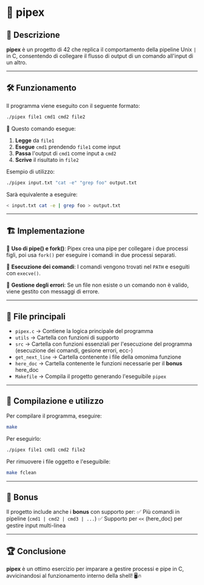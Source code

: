 # 🚀 pipex

## 📌 Descrizione
**pipex** è un progetto di 42 che replica il comportamento della pipeline Unix `|` in C, consentendo di collegare il flusso di output di un comando all'input di un altro.

---

## 🛠️ Funzionamento
Il programma viene eseguito con il seguente formato:

```bash
./pipex file1 cmd1 cmd2 file2
```

📝 Questo comando esegue:
1. **Legge** da `file1`
2. **Esegue** `cmd1` prendendo `file1` come input
3. **Passa** l'output di `cmd1` come input a `cmd2`
4. **Scrive** il risultato in `file2`

Esempio di utilizzo:
```bash
./pipex input.txt "cat -e" "grep foo" output.txt
```
Sarà equivalente a eseguire:
```bash
< input.txt cat -e | grep foo > output.txt
```

---

## 🏗️ Implementazione

🔹 **Uso di pipe() e fork()**: Pipex crea una pipe per collegare i due processi figli, poi usa `fork()` per eseguire i comandi in due processi separati.

🔹 **Esecuzione dei comandi**: I comandi vengono trovati nel `PATH` e eseguiti con `execve()`.

🔹 **Gestione degli errori**: Se un file non esiste o un comando non è valido, viene gestito con messaggi di errore.

---

## 📂 File principali
- `pipex.c` → Contiene la logica principale del programma
- `utils` → Cartella con funzioni di supporto
- `src` → Cartella con funzioni essenziali per l'esecuzione del programma (esecuzione dei comandi, gesione errori, ecc-)
- `get_next_line` → Cartella contenente i file della omonima funzione
- `here_doc` → Cartella contenente le funzioni necessarie per il **bonus** here_doc
- `Makefile` → Compila il progetto generando l'eseguibile `pipex`

---

## 🔧 Compilazione e utilizzo

Per compilare il programma, eseguire:
```bash
make
```
Per eseguirlo:
```bash
./pipex file1 cmd1 cmd2 file2
```
Per rimuovere i file oggetto e l'eseguibile:
```bash
make fclean
```

---

## 🎯 Bonus
Il progetto include anche i **bonus** con supporto per:
✅ Più comandi in pipeline (`cmd1 | cmd2 | cmd3 | ...`)
✅ Supporto per `<<` (here_doc) per gestire input multi-linea

---

## 🏆 Conclusione
**pipex** è un ottimo esercizio per imparare a gestire processi e pipe in C, avvicinandosi al funzionamento interno della shell! 🖥️🔥

